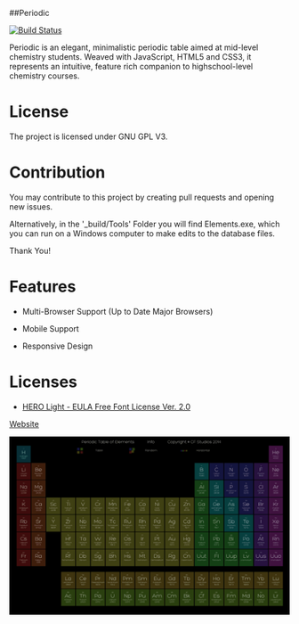 ##Periodic

[![Build Status](https://travis-ci.org/CFWS/Periodic.svg?branch=master)](https://travis-ci.org/CFWS/Periodic)

Periodic is an elegant, minimalistic periodic table aimed at mid-level chemistry students. Weaved with JavaScript, HTML5 and CSS3, it represents an intuitive, feature rich companion to highschool-level chemistry courses.


# License


The project is licensed under GNU GPL V3. 


# Contribution


You may contribute to this project by creating pull requests and opening new issues. 


Alternatively, in the '_build/Tools' Folder you will find Elements.exe, which you can run on a Windows computer to make edits to the database files. 


Thank You!


# Features


- Multi-Browser Support (Up to Date Major Browsers)

- Mobile Support

- Responsive Design


# Licenses


- [HERO Light - EULA Free Font License Ver. 2.0](https://github.com/CFWS/Periodic/blob/gh-pages/_licenses/EULA%20Free%20Font%20License%20Ver.%202.0.pdf)


[Website](http://cfws.github.io/Periodic/)

![Periodic](img/TableHero.png)